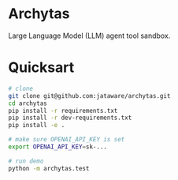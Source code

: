 # Archytas
Large Language Model (LLM) agent tool sandbox.

# Quicksart
```bash
# clone
git clone git@github.com:jataware/archytas.git
cd archytas
pip install -r requirements.txt
pip install -r dev-requirements.txt
pip install -e .

# make sure OPENAI_API_KEY is set
export OPENAI_API_KEY=sk-...

# run demo
python -m archytas.test
```